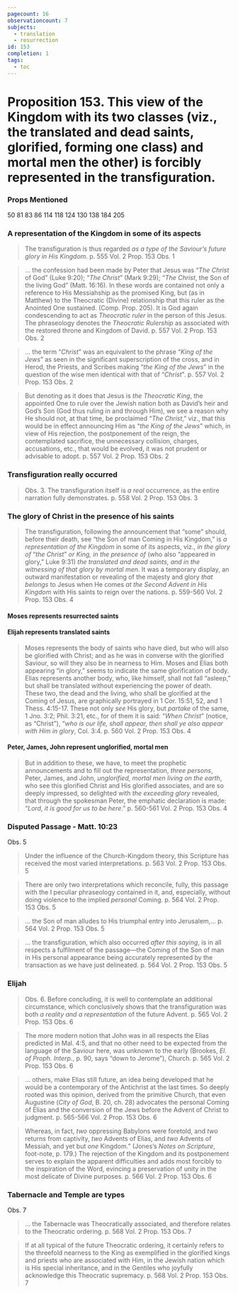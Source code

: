 ```yaml
---
pagecount: 16
observationcount: 7
subjects:
  - translation
  - resurrection
id: 153
completion: 1
tags:
  - toc
---
```

# Proposition 153. This view of the Kingdom with its two classes (viz., the translated and dead saints, glorified, forming one class) and mortal men the other) is forcibly represented in the transfiguration.

### Props Mentioned
50 81 83 86 114 118 124 130 138 184 205
### A representation of the Kingdom in some of its aspects
>The transfiguration is thus regarded *as a type of the Saviour’s future glory in His Kingdom*.
>p. 555 Vol. 2 Prop. 153 Obs. 1

>... the confession had been made by Peter that Jesus was “*The Christ* of God” (Luke 9:20); “*The Christ*” (Mark 9:29); “*The Christ*, the Son of the living God” (Matt. 16:16). In these words are contained not only a reference to His Messiahship as the promised King, but (as in Matthew) to the Theocratic (Divine) relationship that this ruler as the Anointed One sustained. (Comp. Prop. 205). It is God again condescending to act as *Theocratic ruler* in the person of this Jesus. The phraseology denotes the *Theocratic Rulership* as associated with the restored throne and Kingdom of David.
>p. 557 Vol. 2 Prop. 153 Obs. 2

>... the term “*Christ*” was an equivalent to the phrase “*King of the Jews*” as seen in the significant superscription of the cross, and in Herod, the Priests, and Scribes making “*the King of the Jews*” in the question of the wise men identical with that of “*Christ*".
>p. 557 Vol. 2 Prop. 153 Obs. 2

>But denoting as it does that Jesus is *the Theocratic King*, the appointed One to rule over the Jewish nation both as David’s heir and God’s Son (God thus ruling in and through Him), we see a reason why He should not, at that time, be proclaimed “*The Christ*,” viz., that this would be in effect announcing Him as “*the King of the Jews*” which, in view of His rejection, the postponement of the reign, the contemplated sacrifice, the unnecessary collision, charges, accusations, etc., that would be evolved, it was not prudent or advisable to adopt.
>p. 557 Vol. 2 Prop. 153 Obs. 2
### Transfiguration really occurred
>Obs. 3. The transfiguration itself is *a real* occurrence, as the entire narration fully demonstrates.
>p. 558 Vol. 2 Prop. 153 Obs. 3
### The glory of Christ in the presence of his saints
>The transfiguration, following the announcement that “some” should, before their death, see “the Son of man Coming in His Kingdom,” is *a representation of the Kingdom* in some of its aspects, viz., *in the glory of* “*the Christ*” *or King, in the presence of* (who also “appeared in glory,” Luke 9:31) *the translated and dead saints, and in the witnessing of that glory by mortal men*. It was a temporary display, an outward manifestation or revealing of the majesty and glory *that belongs* to Jesus when He comes *at the Second Advent in His Kingdom* with His saints to reign over the nations.
>p. 559-560 Vol. 2 Prop. 153 Obs. 4

#### Moses represents resurrected saints
#### Elijah represents translated saints

>Moses represents the body of saints who have died, but who will also be glorified with Christ; and as he was in converse with the glorified Saviour, so will they also be in nearness to Him. Moses and Elias both appearing “in glory,” seems to indicate the same glorification of body. Elias represents another body, who, like himself, shall not fall “asleep,” but shall be translated without experiencing the power of death. These two, the dead and the living, who shall be glorified at the Coming of Jesus, are graphically portrayed in 1 Cor. 15:51, 52, and 1 Thess. 4:15-17. These not only *see* His glory, but *partake* of the same, 1 Jno. 3:2; Phil. 3:21, etc., for of them it is said: “*When Christ*” (notice, as “Christ”), “*who is our life, shall appear, then shall ye also appear with Him in glory*, Col. 3:4.
>p. 560 Vol. 2 Prop. 153 Obs. 4

#### Peter, James, John represent unglorified, mortal men

>But in addition to these, we have, to meet the prophetic announcements and to fill out the representation, *three persons*, Peter, James, and John, *unglorified, mortal men living on the earth*, who see this glorified Christ and His glorified associates, and are so deeply impressed, so delighted with *the exceeding glory* revealed, that through the spokesman Peter, the emphatic declaration is made: “*Lord, it is good for us to be here*.”
>p. 560-561 Vol. 2 Prop. 153 Obs. 4

### Disputed Passage - Matt. 10:23
Obs. 5
>Under the influence of the Church-Kingdom theory, this Scripture has received the most varied interpretations.
>p. 563 Vol. 2 Prop. 153 Obs. 5

>There are only two interpretations which reconcile, fully, this passage with the I peculiar phraseology contained in it, and, especially, without doing violence to the implied *personal* Coming.
>p. 564 Vol. 2 Prop. 153 Obs. 5

>... the Son of man alludes to His triumphal entry into Jerusalem,...
>p. 564 Vol. 2 Prop. 153 Obs. 5

>... the transfiguration, which also occurred *after this saying*, is in all respects a fulfilment of the passage—the Coming of the Son of man in His personal appearance being accurately represented by the transaction as we have just delineated.
>p. 564 Vol. 2 Prop. 153 Obs. 5

### Elijah
>Obs. 6. Before concluding, it is well to contemplate an additional circumstance, which conclusively shows that the transfiguration was both *a reality and a representation* of the future Advent.
>p. 565 Vol. 2 Prop. 153 Obs. 6

>The more modern notion that John was in all respects the Elias predicted in Mal. 4:5, and that no other need to be expected from the language of the Saviour here, was unknown to the early (Brookes, *El. of Proph. Interp.*, p. 90, says “down to Jerome”), Church.
>p. 565 Vol. 2 Prop. 153 Obs. 6

>... others, make Elias still future, an idea being developed that he would be a contemporary of the Antichrist at the last times. So deeply rooted was this opinion, derived from the primitive Church, that even Augustine (*City of God*, B. 20, ch. 28) advocates the personal Coming of Elias and the conversion of the Jews before the Advent of Christ to judgment.
>p. 565-566 Vol. 2 Prop. 153 Obs. 6

>Whereas, in fact, *two* oppressing BabyIons were foretold, and *two* returns from captivity, *two* Advents of Elias, and *two* Advents of Messiah, and yet but *one* Kingdom.” (Jones’s *Notes on Scripture*, foot-note, p. 179.) The rejection of the Kingdom and its postponement serves to explain the apparent difficulties and adds most forcibly to the inspiration of the Word, evincing a preservation of unity in the most delicate of Divine purposes.
>p. 566 Vol. 2 Prop. 153 Obs. 6

### Tabernacle and Temple are types
Obs. 7
>... the Tabernacle was Theocratically associated, and therefore relates to the Theocratic ordering.
>p. 568 Vol. 2 Prop. 153 Obs. 7

>If at all typical of the future Theocratic ordering, it certainly refers to the threefold nearness to the King as exemplified in the glorified kings and priests who are associated with Him, in the Jewish nation which is His special inheritance, and in the Gentiles who joyfully acknowledge this Theocratic supremacy.
>p. 568 Vol. 2 Prop. 153 Obs. 7








